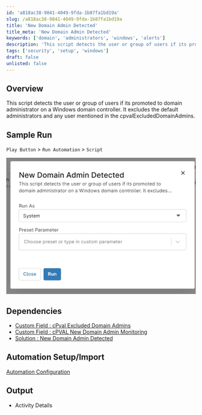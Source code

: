 ```yaml
---
id: 'a818ac38-9841-4049-9fda-1b87fa1bd19a'
slug: /a818ac38-9841-4049-9fda-1b87fa1bd19a
title: 'New Domain Admin Detected'
title_meta: 'New Domain Admin Detected'
keywords: ['domain', 'administrators', 'windows', 'alerts']
description: 'This script detects the user or group of users if its promoted to domain administrator on a Windows domain controller '
tags: ['security', 'setup', 'windows']
draft: false
unlisted: false
---
```


## Overview
This script detects the user or group of users if its promoted to domain administrator on a Windows domain controller. It excludes the default administrators and any user mentioned in the cpvalExcludedDomainAdmins. 

## Sample Run

`Play Button` > `Run Automation` > `Script`

![SampleRun1](../../../static/img/docs/a818ac38-9841-4049-9fda-1b87fa1bd19a/image1.webp)

## Dependencies
- [Custom Field : cPval Excluded Domain Admins](/docs/32a5e5bb-b72e-4597-beae-8f2d8a2eb1c0)
- [Custom Field : cPVAL New Domain Admin Monitoring](/docs/28f66783-6f12-4091-abe0-6aa41f7cfd9a) 
- [Solution : New Domain Admin Detected](/docs/ffbbe3fe-f579-4521-a95a-1eb772d93ac7)

## Automation Setup/Import

[Automation Configuration](https://github.com/ProVal-Tech/ninjarmm/blob/main/scripts/new-domain-admin-detected.ps1)

## Output

- Activity Details 
